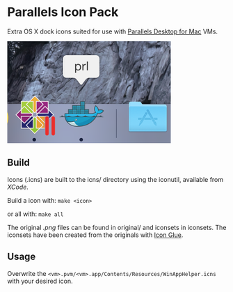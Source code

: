 Parallels Icon Pack
===================

Extra OS X dock icons suited for use with
[Parallels Desktop for Mac](http://www.parallels.com/products/desktop/) VMs.

![Screenshot](screenshot.png)

Build
-----
Icons (.icns) are built to the icns/ directory using the iconutil, available
from _XCode_.

Build a icon with:
```make <icon>```

or all with:
```make all```

The original _.png_ files can be found in original/ and iconsets in iconsets.
The iconsets have been created from the originals with
[Icon Glue](http://www.wrench.at/en/IconGlue/).

Usage
-----

Overwrite the ```<vm>.pvm/<vm>.app/Contents/Resources/WinAppHelper.icns```
with your desired icon.
